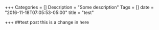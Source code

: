 +++
Categories = []
Description = "Some description"
Tags = []
date = "2016-11-18T07:05:53-05:00"
title = "test"

+++
##test post this is a change in here